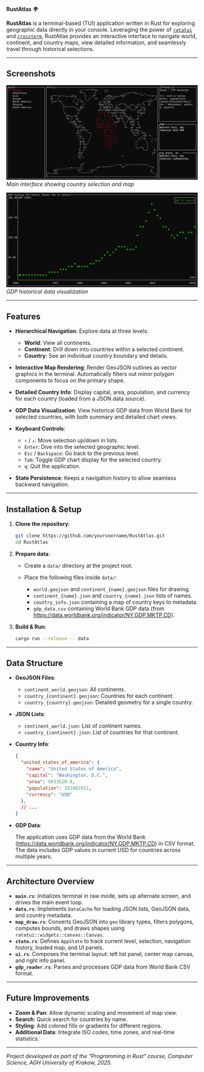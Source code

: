 **RustAtlas** 🌍

**RustAtlas** is a terminal-based (TUI) application written in Rust for exploring geographic data directly in your console. Leveraging the power of [`ratatui`](https://github.com/ratatui-org/ratatui) and [`crossterm`](https://crates.io/crates/crossterm), RustAtlas provides an interactive interface to navigate world, continent, and country maps, view detailed information, and seamlessly travel through historical selections.

---

## Screenshots

![RustAtlas Main Interface](screenshots/menu.png)
*Main interface showing country selection and map*

![RustAtlas GDP Chart](screenshots/GDP.png)
*GDP historical data visualization*

---

## Features

* **Hierarchical Navigation**: Explore data at three levels:

    * **World**: View all continents.
    * **Continent**: Drill down into countries within a selected continent.
    * **Country**: See an individual country boundary and details.

* **Interactive Map Rendering**: Render GeoJSON outlines as vector graphics in the terminal. Automatically filters out minor polygon components to focus on the primary shape.

* **Detailed Country Info**: Display capital, area, population, and currency for each country (loaded from a JSON data source).

* **GDP Data Visualization**: View historical GDP data from World Bank for selected countries, with both summary and detailed chart views.

* **Keyboard Controls**:

    * `↑` / `↓`: Move selection up/down in lists.
    * `Enter`: Dive into the selected geographic level.
    * `Esc` / `Backspace`: Go back to the previous level.
    * `Tab`: Toggle GDP chart display for the selected country.
    * `q`: Quit the application.

* **State Persistence**: Keeps a navigation history to allow seamless backward navigation.

---

## Installation & Setup

1. **Clone the repository**:

   ```bash
   git clone https://github.com/yourusername/RustAtlas.git
   cd RustAtlas
   ```

2. **Prepare data**:

    * Create a `data/` directory at the project root.
    * Place the following files inside `data/`:

        * `world.geojson` and `continent_{name}.geojson` files for drawing.
        * `continent_{name}.json` and `country_{name}.json` lists of names.
        * `country_info.json` containing a map of country keys to metadata.
        * `gdp_data.csv` containing World Bank GDP data (from https://data.worldbank.org/indicator/NY.GDP.MKTP.CD).

3. **Build & Run**:

   ```bash
   cargo run --release -- data
   ```

---

## Data Structure

* **GeoJSON Files**:

    * `continent_world.geojson`: All continents.
    * `country_{continent}.geojson`: Countries for each continent.
    * `country_{country}.geojson`: Detailed geometry for a single country.

* **JSON Lists**:

    * `continent_world.json`: List of continent names.
    * `country_{continent}.json`: List of countries for that continent.

* **Country Info**:

  ```json
  {
    "united_states_of_america": {
      "name": "United States of America",
      "capital": "Washington, D.C.",
      "area": 9833520.0,
      "population": 331002651,
      "currency": "USD"
    },
    // ...
  }
  ```

* **GDP Data**:
  
  The application uses GDP data from the World Bank (https://data.worldbank.org/indicator/NY.GDP.MKTP.CD) in CSV format. The data includes GDP values in current USD for countries across multiple years.

---

## Architecture Overview

* **`main.rs`**: Initializes terminal in raw mode, sets up alternate screen, and drives the main event loop.
* **`data.rs`**: Implements `DataCache` for loading JSON lists, GeoJSON data, and country metadata.
* **`map_draw.rs`**: Converts GeoJSON into `geo` library types, filters polygons, computes bounds, and draws shapes using `ratatui::widgets::canvas::Canvas`.
* **`state.rs`**: Defines `AppState` to track current level, selection, navigation history, loaded map, and UI panels.
* **`ui.rs`**: Composes the terminal layout: left list panel, center map canvas, and right info panel.
* **`gdp_reader.rs`**: Parses and processes GDP data from World Bank CSV format.

---

## Future Improvements

* **Zoom & Pan**: Allow dynamic scaling and movement of map view.
* **Search**: Quick search for countries by name.
* **Styling**: Add colored fills or gradients for different regions.
* **Additional Data**: Integrate ISO codes, time zones, and real-time statistics.


---

*Project developed as part of the "Programming in Rust" course, Computer Science, AGH University of Krakow, 2025.*
